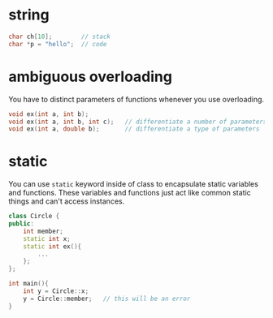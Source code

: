 # string

```c
char ch[10];        // stack
char *p = "hello";  // code
```

# ambiguous overloading

You have to distinct parameters of functions whenever you use overloading.

```cpp
void ex(int a, int b);
void ex(int a, int b, int c);   // differentiate a number of parameters
void ex(int a, double b);       // differentiate a type of parameters
```

# static

You can use `static` keyword inside of class to encapsulate static variables and functions.
These variables and functions just act like common static things and can't access instances.

```cpp
class Circle {
public:
    int member;
    static int x;
    static int ex(){
        ...
    };
};

int main(){
    int y = Circle::x;
    y = Circle::member;   // this will be an error
}
```
